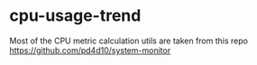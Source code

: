 # cpu-usage-trend


Most of the CPU metric calculation utils are taken from this repo https://github.com/pd4d10/system-monitor